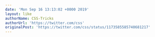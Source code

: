 ```yaml
---
date: 'Mon Sep 16 13:13:02 +0000 2019'
layout: like
authorName: CSS-Tricks
authorUrl: 'https://twitter.com/css'
originalPost: 'https://twitter.com/css/status/1173585585740681217'
---
```

